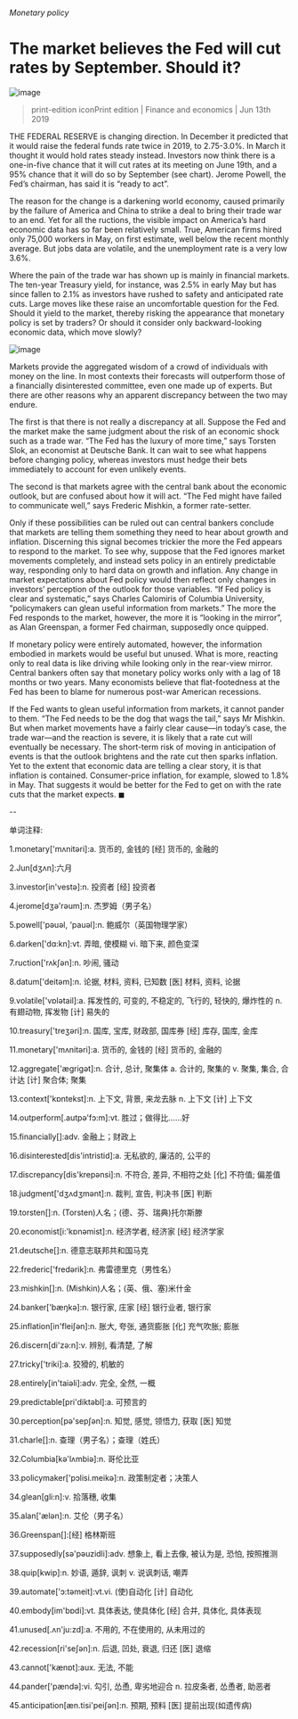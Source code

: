 ###### Monetary policy
# The market believes the Fed will cut rates by September. Should it? 
![image](images/20190615_fnp503.jpg) 
> print-edition iconPrint edition | Finance and economics | Jun 13th 2019 
THE FEDERAL RESERVE is changing direction. In December it predicted that it would raise the federal funds rate twice in 2019, to 2.75-3.0%. In March it thought it would hold rates steady instead. Investors now think there is a one-in-five chance that it will cut rates at its meeting on June 19th, and a 95% chance that it will do so by September (see chart). Jerome Powell, the Fed’s chairman, has said it is “ready to act”. 
The reason for the change is a darkening world economy, caused primarily by the failure of America and China to strike a deal to bring their trade war to an end. Yet for all the ructions, the visible impact on America’s hard economic data has so far been relatively small. True, American firms hired only 75,000 workers in May, on first estimate, well below the recent monthly average. But jobs data are volatile, and the unemployment rate is a very low 3.6%. 
Where the pain of the trade war has shown up is mainly in financial markets. The ten-year Treasury yield, for instance, was 2.5% in early May but has since fallen to 2.1% as investors have rushed to safety and anticipated rate cuts. Large moves like these raise an uncomfortable question for the Fed. Should it yield to the market, thereby risking the appearance that monetary policy is set by traders? Or should it consider only backward-looking economic data, which move slowly? 
![image](images/20190615_fnc999.png) 
Markets provide the aggregated wisdom of a crowd of individuals with money on the line. In most contexts their forecasts will outperform those of a financially disinterested committee, even one made up of experts. But there are other reasons why an apparent discrepancy between the two may endure. 
The first is that there is not really a discrepancy at all. Suppose the Fed and the market make the same judgment about the risk of an economic shock such as a trade war. “The Fed has the luxury of more time,” says Torsten Slok, an economist at Deutsche Bank. It can wait to see what happens before changing policy, whereas investors must hedge their bets immediately to account for even unlikely events. 
The second is that markets agree with the central bank about the economic outlook, but are confused about how it will act. “The Fed might have failed to communicate well,” says Frederic Mishkin, a former rate-setter. 
Only if these possibilities can be ruled out can central bankers conclude that markets are telling them something they need to hear about growth and inflation. Discerning this signal becomes trickier the more the Fed appears to respond to the market. To see why, suppose that the Fed ignores market movements completely, and instead sets policy in an entirely predictable way, responding only to hard data on growth and inflation. Any change in market expectations about Fed policy would then reflect only changes in investors’ perception of the outlook for those variables. “If Fed policy is clear and systematic,” says Charles Calomiris of Columbia University, “policymakers can glean useful information from markets.” The more the Fed responds to the market, however, the more it is “looking in the mirror”, as Alan Greenspan, a former Fed chairman, supposedly once quipped. 
If monetary policy were entirely automated, however, the information embodied in markets would be useful but unused. What is more, reacting only to real data is like driving while looking only in the rear-view mirror. Central bankers often say that monetary policy works only with a lag of 18 months or two years. Many economists believe that flat-footedness at the Fed has been to blame for numerous post-war American recessions. 
If the Fed wants to glean useful information from markets, it cannot pander to them. “The Fed needs to be the dog that wags the tail,” says Mr Mishkin. But when market movements have a fairly clear cause—in today’s case, the trade war—and the reaction is severe, it is likely that a rate cut will eventually be necessary. The short-term risk of moving in anticipation of events is that the outlook brightens and the rate cut then sparks inflation. Yet to the extent that economic data are telling a clear story, it is that inflation is contained. Consumer-price inflation, for example, slowed to 1.8% in May. That suggests it would be better for the Fed to get on with the rate cuts that the market expects. ◼ 
-- 
 单词注释:
1.monetary['mʌnitәri]:a. 货币的, 金钱的 [经] 货币的, 金融的 
2.Jun[dʒʌn]:六月 
3.investor[in'vestә]:n. 投资者 [经] 投资者 
4.jerome[dʒә'rәum]:n. 杰罗姆（男子名） 
5.powell['pәuәl, 'pauәl]:n. 鲍威尔（英国物理学家） 
6.darken['dɑ:kn]:vt. 弄暗, 使模糊 vi. 暗下来, 颜色变深 
7.ruction['rʌkʃәn]:n. 吵闹, 骚动 
8.datum['deitәm]:n. 论据, 材料, 资料, 已知数 [医] 材料, 资料, 论据 
9.volatile['vɒlәtail]:a. 挥发性的, 可变的, 不稳定的, 飞行的, 轻快的, 爆炸性的 n. 有翅动物, 挥发物 [计] 易失的 
10.treasury['treʒәri]:n. 国库, 宝库, 财政部, 国库券 [经] 库存, 国库, 金库 
11.monetary['mʌnitәri]:a. 货币的, 金钱的 [经] 货币的, 金融的 
12.aggregate['ægrigәt]:n. 合计, 总计, 聚集体 a. 合计的, 聚集的 v. 聚集, 集合, 合计达 [计] 聚合体; 聚集 
13.context['kɒntekst]:n. 上下文, 背景, 来龙去脉 n. 上下文 [计] 上下文 
14.outperform[.autpә'fɔ:m]:vt. 胜过；做得比……好 
15.financially[]:adv. 金融上；财政上 
16.disinterested[dis'intristid]:a. 无私欲的, 廉洁的, 公平的 
17.discrepancy[dis'krepәnsi]:n. 不符合, 差异, 不相符之处 [化] 不符值; 偏差值 
18.judgment['dʒʌdʒmәnt]:n. 裁判, 宣告, 判决书 [医] 判断 
19.torsten[]:n. (Torsten)人名；(德、芬、瑞典)托尔斯滕 
20.economist[i:'kɒnәmist]:n. 经济学者, 经济家 [经] 经济学家 
21.deutsche[]:n. 德意志联邦共和国马克 
22.frederic['fredәrik]:n. 弗雷德里克（男性名） 
23.mishkin[]:n. (Mishkin)人名；(英、俄、塞)米什金 
24.banker['bæŋkә]:n. 银行家, 庄家 [经] 银行业者, 银行家 
25.inflation[in'fleiʃәn]:n. 胀大, 夸张, 通货膨胀 [化] 充气吹胀; 膨胀 
26.discern[di'zә:n]:v. 辨别, 看清楚, 了解 
27.tricky['triki]:a. 狡猾的, 机敏的 
28.entirely[in'taiәli]:adv. 完全, 全然, 一概 
29.predictable[pri'diktәbl]:a. 可预言的 
30.perception[pә'sepʃәn]:n. 知觉, 感觉, 领悟力, 获取 [医] 知觉 
31.charle[]:n. 查理（男子名）；查理（姓氏） 
32.Columbia[kә'lʌmbiә]:n. 哥伦比亚 
33.policymaker['pɔlisi.meikә]:n. 政策制定者；决策人 
34.glean[gli:n]:v. 拾落穗, 收集 
35.alan['ælәn]:n. 艾伦（男子名） 
36.Greenspan[]:[经] 格林斯班 
37.supposedly[sә'pәuzidli]:adv. 想象上, 看上去像, 被认为是, 恐怕, 按照推测 
38.quip[kwip]:n. 妙语, 遁辞, 讽刺 v. 说讽刺话, 嘲弄 
39.automate['ɔ:tәmeit]:vt.vi. (使)自动化 [计] 自动化 
40.embody[im'bɒdi]:vt. 具体表达, 使具体化 [经] 合并, 具体化, 具体表现 
41.unused[.ʌn'ju:zd]:a. 不用的, 不在使用的, 从未用过的 
42.recession[ri'seʃәn]:n. 后退, 凹处, 衰退, 归还 [医] 退缩 
43.cannot['kænɒt]:aux. 无法, 不能 
44.pander['pændә]:vi. 勾引, 怂恿, 卑劣地迎合 n. 拉皮条者, 怂恿者, 助恶者 
45.anticipation[æn.tisi'peiʃәn]:n. 预期, 预料 [医] 提前出现(如遗传病) 

